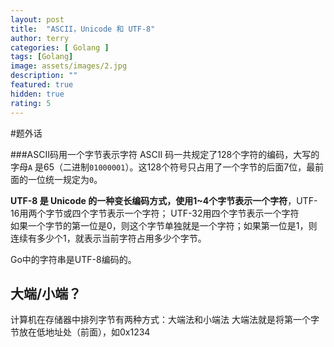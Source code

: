 ```yaml
---
layout: post
title:  "ASCII，Unicode 和 UTF-8"
author: terry
categories: [ Golang ]
tags: [Golang]
image: assets/images/2.jpg
description: ""
featured: true
hidden: true
rating: 5
---
```


#题外话



###ASCII码用一个字节表示字符
ASCII 码一共规定了128个字符的编码，大写的字母`A`
是65（二进制`01000001`）。这128个符号只占用了一个字节的后面7位，最前面的一位统一规定为`0`。

**UTF-8 是 Unicode 的一种变长编码方式，使用1~4个字节表示一个字符**，UTF-16用两个字节或四个字节表示一个字符； UTF-32用四个字节表示一个字符  
如果一个字节的第一位是0，则这个字节单独就是一个字符；如果第一位是1，则连续有多少个1，就表示当前字符占用多少个字节。 

Go中的字符串是UTF-8编码的。


## 大端/小端？

计算机在存储器中排列字节有两种方式：大端法和小端法
大端法就是将第一个字节放在低地址处（前面），如0x1234
